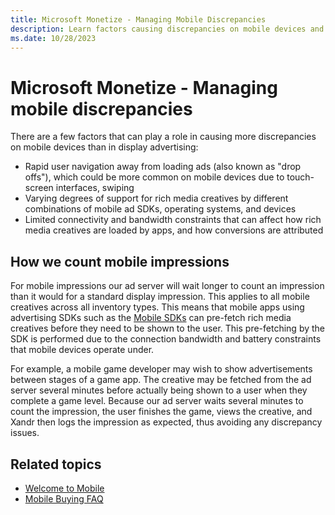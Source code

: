 ```yaml
---
title: Microsoft Monetize - Managing Mobile Discrepancies
description: Learn factors causing discrepancies on mobile devices and how to count mobile impressions in this page. 
ms.date: 10/28/2023
---
```



# Microsoft Monetize - Managing mobile discrepancies

There are a few factors that can play a role in causing more
discrepancies on mobile devices than in display advertising:

- Rapid user navigation away from loading ads (also known as "drop
  offs"), which could be more common on mobile devices due to
  touch-screen interfaces, swiping
- Varying degrees of support for rich media creatives by different
  combinations of mobile ad SDKs, operating systems, and devices
- Limited connectivity and bandwidth constraints that can affect how
  rich media creatives are loaded by apps, and how conversions are
  attributed

## How we count mobile impressions

For mobile impressions our ad server will wait longer to count an
impression than it would for a standard display impression. This applies
to all mobile creatives across all inventory types. This means that
mobile apps using advertising SDKs such as the [Mobile SDKs](../mobile-sdk/xandr-mobile-sdks.md) can pre-fetch rich media
creatives before they need to be shown to the user. This pre-fetching by
the SDK is performed due to the connection bandwidth and battery
constraints that mobile devices operate under.

For example, a mobile game developer may wish to show advertisements
between stages of a game app. The creative may be fetched from the ad
server several minutes before actually being shown to a user when they
complete a game level. Because our ad server waits several minutes to
count the impression, the user finishes the game, views the creative,
and Xandr then logs the impression as expected,
thus avoiding any discrepancy issues.

## Related topics

- [Welcome to Mobile](welcome-to-mobile.md)
- [Mobile Buying FAQ](mobile-buying-faq.md)